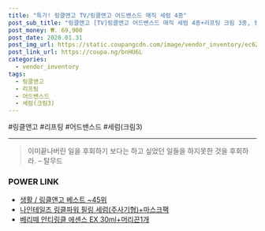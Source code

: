 ```yaml
--- 
title: "특가! 링클앤고 TV/링클앤고 어드밴스드 매직 세럼 4종" 
post_sub_title: "링클앤고 [TV]링클앤고 어드밴스드 매직 세럼 4종+리프팅 크림 3종, 링클앤고 어드밴스드 매직 세럼(크림3)" 
post_money: ₩. 69,900 
post_date: 2020.01.31 
post_img_url: https://static.coupangcdn.com/image/vendor_inventory/ec62/49e58898cd842d863c7d3364e474b5986d4ed24eb85f498b28e1541b8970.jpg 
post_link_url: https://coupa.ng/bnHU6L 
categories: 
  - vendor_inventory 
tags: 
  - 링클앤고 
  - 리프팅 
  - 어드밴스드 
  - 세럼(크림3) 
--- 
```

  #링클앤고 #리프팅 #어드밴스드 #세럼(크림3) 
<hr> 

> 이미끝나버린 일을 후회하기 보다는 하고 싶었던 일들을 하지못한 것을 후회하라. – 탈무드 


### POWER LINK

* <a href="https://blog.naver.com/santokki14/221790968390" target="_blank">생활 / 링클앤고 베스트 ~45위</a>
* <a href="https://blog.naver.com/santokki14/221786962010" target="_blank">나인테일즈 링클파워 필링 세럼(주사기형)+마스크팩</a>
* <a href="https://blog.naver.com/an0733/221784961977" target="_blank">베리떼 안티링클 에센스 EX 30ml+머리끈1개</a>
